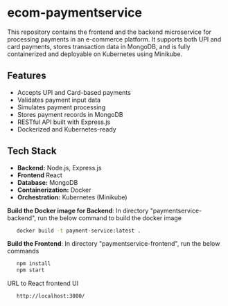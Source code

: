 # ecom-paymentservice

This repository contains the frontend and the backend microservice for processing payments in an e-commerce platform. It supports both UPI and card payments, stores transaction data in MongoDB, and is fully containerized and deployable on Kubernetes using Minikube.

## Features

- Accepts UPI and Card-based payments
- Validates payment input data
- Simulates payment processing
- Stores payment records in MongoDB
- RESTful API built with Express.js
- Dockerized and Kubernetes-ready

## Tech Stack

- **Backend:** Node.js, Express.js
- **Frontend** React
- **Database:** MongoDB
- **Containerization:** Docker
- **Orchestration:** Kubernetes (Minikube)

**Build the Docker image for Backend**:
In directory "paymentservice-backend", run the below command to build the docker image

```bash
   docker build -t payment-service:latest .
   ```

**Build the Frontend**:
In directory "paymentservice-frontend", run the below commands

```bash
   npm install
   npm start
   ```

URL to React frontend UI
```bash
   http://localhost:3000/
   ```
